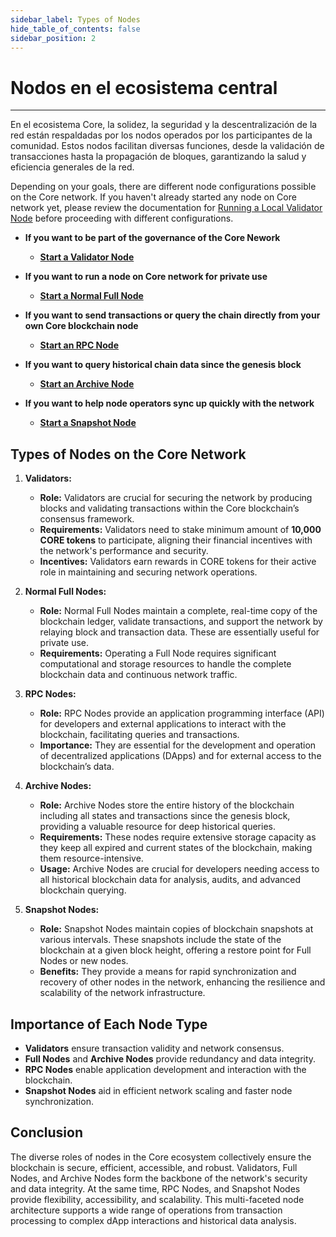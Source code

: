```yaml
---
sidebar_label: Types of Nodes
hide_table_of_contents: false
sidebar_position: 2
---
```


# Nodos en el ecosistema central

---

En el ecosistema Core, la solidez, la seguridad y la descentralización de la red están respaldadas por los nodos operados por los participantes de la comunidad. Estos nodos facilitan diversas funciones, desde la validación de transacciones hasta la propagación de bloques, garantizando la salud y eficiencia generales de la red.

Depending on your goals, there are different node configurations possible on the Core network. If you haven't already started any node on Core network yet, please review the documentation for [Running a Local Validator Node](./validator/running-validator.md) before proceeding with different configurations.

- **If you want to be part of the governance of the Core Nework**

    - [**Start a Validator Node**](./config/validator-node-config.md)

- **If you want to run a node on Core network for private use**
    - [**Start a Normal Full Node**](./config/full-node.md)

- **If you want to send transactions or query the chain directly from your own Core blockchain node**

    - [**Start an RPC Node**](./config/rpc-node-config.md)

- **If you want to query historical chain data since the genesis block**

    - [**Start an Archive Node**](./config/archive-node-config.md)

- **If you want to help node operators sync up quickly with the network**

    - [**Start a Snapshot Node**](./config/snapshot-node-config.md)

## Types of Nodes on the Core Network

1. **Validators:**
    - **Role:** Validators are crucial for securing the network by producing blocks and validating transactions within the Core blockchain’s consensus framework.
    - **Requirements:** Validators need to stake minimum amount of **10,000 CORE tokens** to participate, aligning their financial incentives with the network's performance and security.
    - **Incentives:** Validators earn rewards in CORE tokens for their active role in maintaining and securing network operations.

2. **Normal Full Nodes:**
    - **Role:** Normal Full Nodes maintain a complete, real-time copy of the blockchain ledger, validate transactions, and support the network by relaying block and transaction data. These are essentially useful for private use.
    - **Requirements:** Operating a Full Node requires significant computational and storage resources to handle the complete blockchain data and continuous network traffic.

3. **RPC Nodes:**
    - **Role:** RPC Nodes provide an application programming interface (API) for developers and external applications to interact with the blockchain, facilitating queries and transactions.
    - **Importance:** They are essential for the development and operation of decentralized applications (DApps) and for external access to the blockchain’s data.

4. **Archive Nodes:**
    - **Role:** Archive Nodes store the entire history of the blockchain including all states and transactions since the genesis block, providing a valuable resource for deep historical queries.
    - **Requirements:** These nodes require extensive storage capacity as they keep all expired and current states of the blockchain, making them resource-intensive.
    - **Usage:** Archive Nodes are crucial for developers needing access to all historical blockchain data for analysis, audits, and advanced blockchain querying.

5. **Snapshot Nodes:**
    - **Role:** Snapshot Nodes maintain copies of blockchain snapshots at various intervals. These snapshots include the state of the blockchain at a given block height, offering a restore point for Full Nodes or new nodes.
    - **Benefits:** They provide a means for rapid synchronization and recovery of other nodes in the network, enhancing the resilience and scalability of the network infrastructure.

## Importance of Each Node Type

- **Validators** ensure transaction validity and network consensus.
- **Full Nodes** and **Archive Nodes** provide redundancy and data integrity.
- **RPC Nodes** enable application development and interaction with the blockchain.
- **Snapshot Nodes** aid in efficient network scaling and faster node synchronization.

## Conclusion

The diverse roles of nodes in the Core ecosystem collectively ensure the blockchain is secure, efficient, accessible, and robust. Validators, Full Nodes, and Archive Nodes form the backbone of the network's security and data integrity. At the same time, RPC Nodes, and Snapshot Nodes provide flexibility, accessibility, and scalability. This multi-faceted node architecture supports a wide range of operations from transaction processing to complex dApp interactions and historical data analysis.